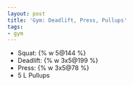 ```yaml
---
layout: post
title: 'Gym: Deadlift, Press, Pullups'
tags:
- gym
---
```


- Squat: {% w 5@144 %}
- Deadlift: {% w 3x5@199 %}
- Press: {% w 3x5@78 %}
- 5 L Pullups
